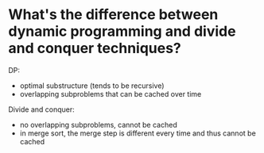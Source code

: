 # What's the difference between dynamic programming and divide and conquer techniques?

DP:

-   optimal substructure (tends to be recursive)
-   overlapping subproblems that can be cached over time

Divide and conquer:

-   no overlapping subproblems, cannot be cached
-   in merge sort, the merge step is different every time and thus cannot be cached
